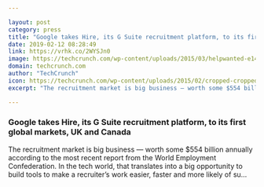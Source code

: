 ```yaml
---

layout: post
category: press
title: "Google takes Hire, its G Suite recruitment platform, to its first global markets, UK and Canada"
date: 2019-02-12 08:28:49
link: https://vrhk.co/2WYSJn0
image: https://techcrunch.com/wp-content/uploads/2015/03/helpwanted-e1426002567534.jpg?w=694
domain: techcrunch.com
author: "TechCrunch"
icon: https://techcrunch.com/wp-content/uploads/2015/02/cropped-cropped-favicon-gradient.png?w=180
excerpt: "The recruitment market is big business — worth some $554 billion annually according to the most recent report from the World Employment Confederation. In the tech world, that translates into a big opportunity to build tools to make a recruiter’s work easier, faster and more likely of su…"

---
```


### Google takes Hire, its G Suite recruitment platform, to its first global markets, UK and Canada

The recruitment market is big business — worth some $554 billion annually according to the most recent report from the World Employment Confederation. In the tech world, that translates into a big opportunity to build tools to make a recruiter’s work easier, faster and more likely of su…